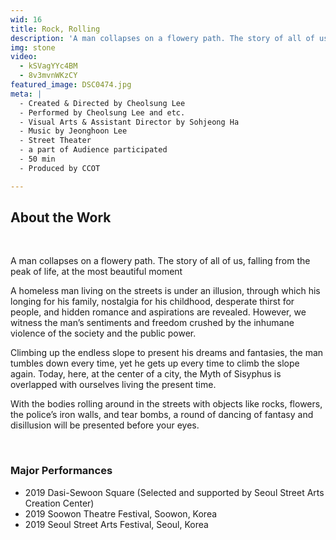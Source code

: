 ```yaml
---
wid: 16
title: Rock, Rolling
description: 'A man collapses on a flowery path. The story of all of us, falling from the peak of life, at the most beautiful moment'
img: stone
video:
  - kSVagYYc4BM
  - 8v3mvnWKzCY
featured_image: DSC0474.jpg
meta: |
  - Created & Directed by Cheolsung Lee
  - Performed by Cheolsung Lee and etc.
  - Visual Arts & Assistant Director by Sohjeong Ha
  - Music by Jeonghoon Lee
  - Street Theater
  - a part of Audience participated
  - 50 min
  - Produced by CCOT

---
```


## About the Work

&nbsp;

A man collapses on a flowery path.
The story of all of us, falling from the peak of life, at the most beautiful moment

A homeless man living on the streets is under an illusion, through which his longing for his family, nostalgia for his childhood, desperate thirst for people, and hidden romance and aspirations are revealed. However, we witness the man’s sentiments and freedom crushed by the inhumane violence of the society and the public power.

Climbing up the endless slope to present his dreams and fantasies, the man tumbles down every time, yet he gets up every time to climb the slope again. Today, here, at the center of a city, the Myth of Sisyphus is overlapped with ourselves living the present time.

With the bodies rolling around in the streets with objects like rocks, flowers, the police’s iron walls, and tear bombs, a round of dancing of fantasy and disillusion will be presented before your eyes.

&nbsp;

### Major Performances

- 2019 Dasi-Sewoon Square (Selected and supported by Seoul Street Arts Creation Center)
- 2019 Soowon Theatre Festival, Soowon, Korea
- 2019 Seoul Street Arts Festival, Seoul, Korea
